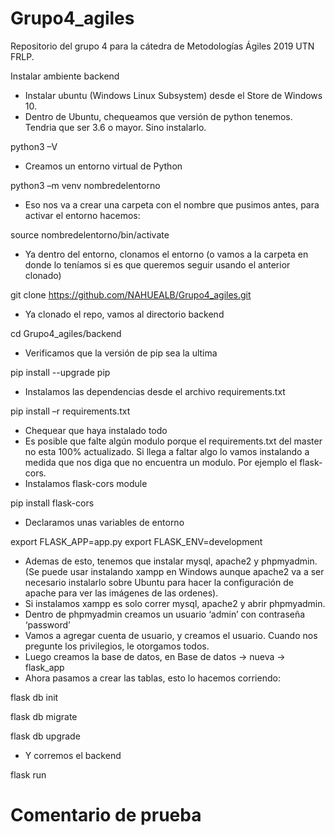 # Grupo4_agiles
Repositorio del grupo 4 para la cátedra de Metodologías Ágiles 2019 UTN FRLP.

Instalar ambiente backend
- Instalar ubuntu (Windows Linux Subsystem) desde el Store de Windows 10.
- Dentro de Ubuntu, chequeamos que versión de python tenemos. Tendria que ser 3.6 o mayor. Sino instalarlo.

python3 –V
- Creamos un entorno virtual de Python

python3 –m venv nombredelentorno
- Eso nos va a crear una carpeta con el nombre que pusimos antes, para activar el entorno hacemos:

source nombredelentorno/bin/activate
- Ya dentro del entorno, clonamos el entorno (o vamos a la carpeta en donde lo teníamos si es que queremos seguir usando el anterior clonado)

git clone https://github.com/NAHUEALB/Grupo4_agiles.git
- Ya clonado el repo, vamos al directorio backend

cd Grupo4_agiles/backend
- Verificamos que la versión de pip sea la ultima

pip install --upgrade pip
- Instalamos las dependencias desde el archivo requirements.txt

pip install –r requirements.txt
- Chequear que haya instalado todo 
- Es posible que falte algún modulo porque el requirements.txt del master no esta 100% actualizado. Si llega a faltar algo lo vamos instalando a medida que nos diga que no encuentra un modulo. Por ejemplo el flask-cors.
- Instalamos flask-cors module

pip install flask-cors
- Declaramos unas variables de entorno

export FLASK_APP=app.py
export FLASK_ENV=development
- Ademas de esto, tenemos que instalar mysql, apache2 y phpmyadmin. (Se puede usar instalando xampp en Windows aunque apache2 va a ser necesario instalarlo sobre Ubuntu para hacer la configuración de apache para ver las imágenes de las ordenes).
- Si instalamos xampp es solo correr mysql, apache2 y abrir phpmyadmin.
- Dentro de phpmyadmin creamos un usuario ‘admin’ con contraseña ‘password’
- Vamos a agregar cuenta de usuario, y creamos el usuario. Cuando nos pregunte los privilegios, le otorgamos todos.
- Luego creamos la base de datos, en Base de datos -> nueva -> flask_app
- Ahora pasamos a crear las tablas, esto lo hacemos corriendo:

flask db init

flask db migrate

flask db upgrade
- Y corremos el backend

flask run

# Comentario de prueba